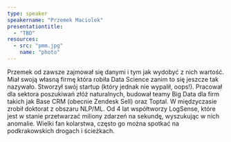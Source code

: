 ```yaml
---
type: speaker
speakername: "Przemek Maciolek"
presentationtitle:
  - "TBD"
resources:
  - src: "pmm.jpg"
    name: "photo"
---
```

Przemek od zawsze zajmował się danymi i tym jak wydobyć z nich wartość. Miał swoją własną firmę która robiła Data Science zanim to się jeszcze tak nazywało. Stworzył swój startup (który jednak nie wypalił, oops!). Pracował dla sektora poszukiwań złóż naturalnych, budował teamy Big Data dla firm takich jak Base CRM (obecnie Zendesk Sell) oraz Toptal.  W międzyczasie zrobił doktorat z obszaru NLP/ML. Od 4 lat współtworzy LogSense, które jest w stanie przetwarzać miliony zdarzeń na sekundę, wyszukując w nich anomalie. Wielki fan kolarstwa, często go można spotkać na podkrakowskich drogach i ścieżkach.
